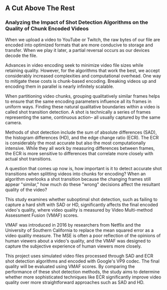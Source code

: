 ## A Cut Above The Rest
### Analyzing the Impact of Shot Detection Algorithms on the Quality of Chunk Encoded Videos

When we upload a video to YouTube or Twitch, the raw bytes of our file are encoded into optimized formats that are more conducive to storage and transfer. When we play it later, a partial reversal occurs as our devices decode the file.  

Advances in video encoding seek to minimize video file sizes while retaining quality. However, for the algorithms that work the best, we accept considerably increased complexities and computational overhead. One way to mitigate these costs is chunk-based encoding. Breaking videos up and encoding them in parallel is nearly infinitely scalable. 

When partitioning video chunks, grouping qualitatively similar frames helps to ensure that the same encoding parameters influence all its frames in uniform ways. Finding these natural qualitative boundaries within a video is called shot transition detection. A shot is technically a series of frames representing the same, continuous action– all usually captured by the same camera.

Methods of shot detection include the sum of absolute differences (SAD), the histogram differences (HD), and the edge change ratio (ECR). The ECR is considerably the most accurate but also the most computationally intensive. While they all work by measuring differences between frames, the ECR is more sensitive to differences that correlate more closely with actual shot transitions.

A question that comes up now is, how important is it to detect accurate shot transitions when splitting videos into chunks for encoding? When an algorithm overlooks a shot transition because the changing frames still appear "similar," how much do these "wrong" decisions affect the resultant quality of the video?

This study examines whether suboptimal shot detection, such as failing to capture a hard shift with SAD or HD, significantly affects the final encoded video's quality, where video quality is measured by Video Multi-method Assessment Fusion (VMAF) scores.

VMAF was introduced in 2016 by researchers from Netflix and the University of Southern California to replace the mean squared error as a video quality measure. The MSE is often a poor reflection of the opinions of human viewers about a video's quality, and the VMAF was designed to capture the subjective experience of human viewers more closely.

This project uses simulated video files processed through SAD and ECR shot detection algorithms and encoded with Google's VP9 codec. The final quality will be evaluated using VMAF scores. By comparing the performance of these shot detection methods, the study aims to determine whether more sophisticated techniques like ECR significantly improve video quality over more straightforward approaches such as SAD and HD.

